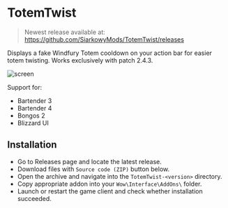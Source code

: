 TotemTwist
==========

> Newest release available at: https://github.com/SiarkowyMods/TotemTwist/releases

Displays a fake Windfury Totem cooldown on your action bar for easier totem twisting.
Works exclusively with patch 2.4.3.

![screen](http://siarkowy.net/img/TotemTwist.png)

Support for:
* Bartender 3
* Bartender 4
* Bongos 2
* Blizzard UI

Installation
------------

* Go to Releases page and locate the latest release.
* Download files with `Source code (ZIP)` button below.
* Open the archive and navigate into the `TotemTwist-<version>` directory.
* Copy appropriate addon into your `Wow\Interface\AddOns\` folder.
* Launch or restart the game client and check whether installation succeeded.
